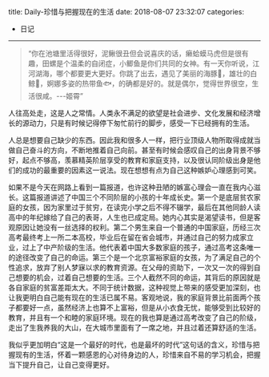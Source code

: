 title: Daily-珍惜与把握现在的生活
date: 2018-08-07 23:32:07
categories:
- 日记

---

>“你在池塘里活得很好，泥鳅很丑但会说喜庆的话，癞蛤蟆马虎但是很有趣，田螺是个温柔的自闭症，小鲫鱼是你们共同的女神。有一天你听说，江河湖海，哪个都要更大更好。你跳了出去，遇见了美丽的海豚🐬，雄壮的白鲸🐳，婀娜多姿的热带鱼🐟，的确都是好的。就是偶尔，觉得世界很空，生活很咸。---姬霄”

人往高处走，这是人之常情。人类永不满足的欲望是社会进步、文化发展和经济增长的源动力，只是有时候记得停下匆忙前行的脚步，感受一下已经拥有的生活。

人总是想要自己缺少的东西。因此我和很多人一样，把行业顶级人物所取得成就当做自己奋斗的方向，不断地推着自己向前。甚至有时候会感叹自己的出身背景不够好，起点不够高，羡慕精英阶层享受的教育和家庭支持，以及很认同阶级出身是他们的成功的最重要的因素这一说法。现在想想有点为自己这种嫉妒心理感到可笑。

如果不是今天在网路上看到一篇报道，也许这种丑陋的嫉富心理会一直在我内心滋长。这篇报道讲述了中国三个不同阶层的小孩的十年成长史。第一个是底层贫农家庭的女孩，因为家里过于贫穷，在读完小学之后不得不辍学，最后在其他同龄人读高中的年纪嫁给了自己的表哥，人生也已成定局。她内心其实是渴望读书，但是客观原因让她没有一丝选择的权利。第二个男生来自一个普通的中国家庭，历经三次高考最终考上一所二本高校，毕业后在留在省会城市，并通过自己的努力成家立业，过上了中产阶级的生活。他代表着中国大多数家庭的孩子，通过高考这条唯一的途径改变了自己的命运。第三个是一个北京富裕家庭的女孩，为了满足自己的个性追求，放弃了别人梦寐以求的教育资源。在父母的资助下，一次又一次的得到自己想要的机会，过着自己想要的生活。三个人截然不同的命运，其背后的原因就是各自家庭的贫富差距太大。不同于统计数据，这种视觉上带来的感受更加深刻，也让我更明白自己能有现在的生活已属不易。客观地说，我的家庭背景比前面两个孩子都要好一点，虽然经济上也算不上富裕，但是从小衣食无忧，能够受到比较好的教育，并且有一个和睦的家庭环境。现在的我也算是通过高考改变了自己的阶级，走出了生我养我的大山，在大城市里面有了一席之地，并且过着还算舒适的生活。

我似乎更加明白“这是一个最好的时代，也是最坏的时代”这句话的含义，珍惜与把握现有的生活，怀着一颗感恩的心对待身边的人，珍惜来自不易的学习机会，把握当下提升自己，让自己变得更好。